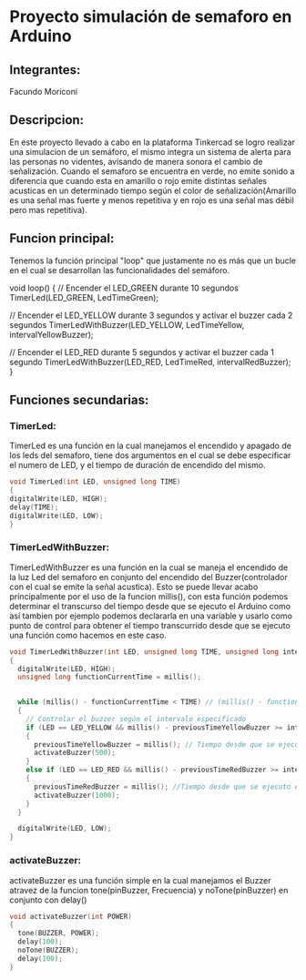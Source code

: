 # Proyecto simulación de semaforo en Arduino


## Integrantes: 

Facundo Moriconi

## Descripcion:

En este proyecto llevado a cabo en la plataforma Tinkercad se logro realizar una simulacion de un semáforo, el mismo integra un sistema de alerta para las personas no videntes, avisando de manera sonora el cambio de señalización. Cuando el semaforo se encuentra en verde, no emite sonido a diferencia que cuando esta en amarillo o rojo emite distintas señales acusticas en un determinado tiempo según el color de señalización(Amarillo es una señal mas fuerte y menos repetitiva y en rojo es una señal mas débil pero mas repetitiva).


## Funcion principal:

Tenemos la función principal "loop" que justamente no es más que un bucle en el cual se desarrollan las funcionalidades del semáforo.

void loop()
{
  // Encender el LED_GREEN durante 10 segundos
  TimerLed(LED_GREEN, LedTimeGreen);

  // Encender el LED_YELLOW durante 3 segundos y activar el buzzer cada 2 segundos
  TimerLedWithBuzzer(LED_YELLOW, LedTimeYellow, intervalYellowBuzzer);

  // Encender el LED_RED durante 5 segundos y activar el buzzer cada 1 segundo
  TimerLedWithBuzzer(LED_RED, LedTimeRed, intervalRedBuzzer);
}


## Funciones secundarias:

### TimerLed:

TimerLed es una función en la cual manejamos el encendido y apagado de los leds del semaforo, tiene dos argumentos en el cual se debe especificar el numero de LED, y el tiempo de duración de encendido del mismo.


```cpp
void TimerLed(int LED, unsigned long TIME)
{
digitalWrite(LED, HIGH);
delay(TIME);
digitalWrite(LED, LOW);
}
```




### TimerLedWithBuzzer:


TimerLedWithBuzzer es una función en la cual se maneja el encendido de la luz Led del semaforo en conjunto del encendido del Buzzer(controlador con el cual se emite la señal acustica). Esto se puede llevar acabo principalmente por el uso de la funcion millis(), con esta función podemos determinar el transcurso del tiempo desde que se ejecuto el Arduino como así tambien por ejemplo podemos declararla en una variable y usarlo como punto de control para obtener el tiempo transcurrido desde que se ejecuto una función como hacemos en este caso.

```cpp
void TimerLedWithBuzzer(int LED, unsigned long TIME, unsigned long interval)
{
  digitalWrite(LED, HIGH);
  unsigned long functionCurrentTime = millis();
  

  while (millis() - functionCurrentTime < TIME) // (millis() - functionCurrentTime) -> Tiempo de ejecucion de Arduino - Tiempo ejecucion de funcion = currentTime.
  {
    // Controlar el buzzer según el intervalo especificado
    if (LED == LED_YELLOW && millis() - previousTimeYellowBuzzer >= interval)
    {
      previousTimeYellowBuzzer = millis(); // Tiempo desde que se ejecuto el buzzer.
      activateBuzzer(500);
    }
    else if (LED == LED_RED && millis() - previousTimeRedBuzzer >= interval)
    {
      previousTimeRedBuzzer = millis(); //Tiempo desde que se ejecuto el buzzer.
      activateBuzzer(1000);
    }
  }

  digitalWrite(LED, LOW);
}
```

### activateBuzzer: 

activateBuzzer es una función simple en la cual manejamos el Buzzer atravez de la funcion tone(pinBuzzer, Frecuencia) y noTone(pinBuzzer) en conjunto con delay()

```cpp
void activateBuzzer(int POWER)
{
  tone(BUZZER, POWER);
  delay(100);
  noTone(BUZZER);
  delay(100);
}
```
